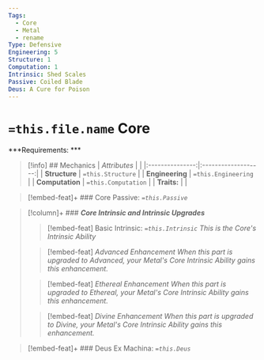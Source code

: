 ```yaml
---
Tags:
  - Core
  - Metal
  - rename
Type: Defensive
Engineering: 5
Structure: 1
Computation: 1
Intrinsic: Shed Scales
Passive: Coiled Blade
Deus: A Cure for Poison
---
```

# `=this.file.name` Core 
***Requirements: *** 


>[!info] ## Mechanics 
|  *Attributes*   |                     |
|:---------------:|:-------------------:|
|  **Structure**  |  `=this.Structure`  |
| **Engineering** | `=this.Engineering` |
| **Computation** | `=this.Computation` |
|   **Traits:**   |                     |

> [!embed-feat]+ ### Core Passive: *`=this.Passive`*
> 

>[!column]+ ### ***Core Intrinsic and Intrinsic Upgrades*** 
> 
>> [!embed-feat] Basic Intrinsic: *`=this.Intrinsic`*
>> *This is the Core's Intrinsic Ability*
>
>> [!embed-feat] *Advanced Enhancement*
>> *When this part is upgraded to Advanced, your Metal's Core Intrinsic Ability gains this enhancement.*
>
>> [!embed-feat] *Ethereal Enhancement*
>>*When this part is upgraded to Ethereal, your Metal's Core Intrinsic Ability gains this enhancement.*
>
>> [!embed-feat] *Divine Enhancement*
>>*When this part is upgraded to Divine, your Metal's Core Intrinsic Ability gains this enhancement.*

> [!embed-feat]+ ### Deus Ex Machina: *`=this.Deus`*